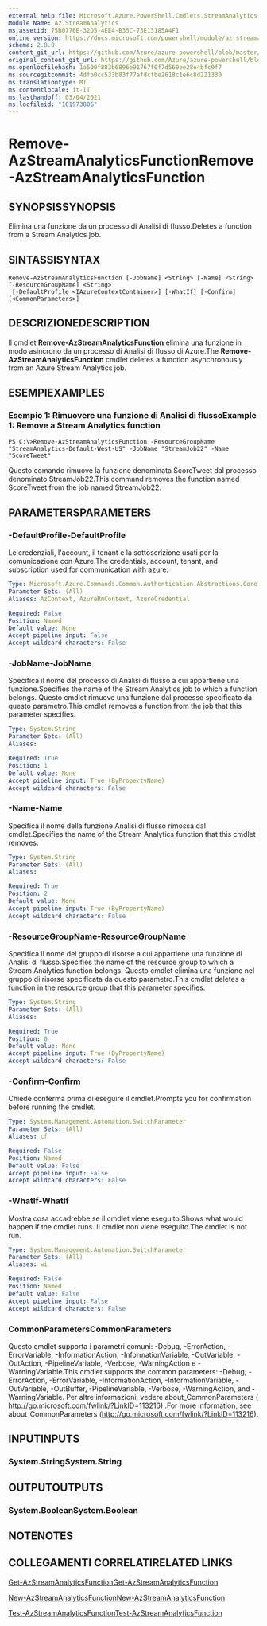 ```yaml
---
external help file: Microsoft.Azure.PowerShell.Cmdlets.StreamAnalytics.dll-Help.xml
Module Name: Az.StreamAnalytics
ms.assetid: 75B0776E-32D5-4EE4-B35C-73E13185A4F1
online version: https://docs.microsoft.com/powershell/module/az.streamanalytics/remove-azstreamanalyticsfunction
schema: 2.0.0
content_git_url: https://github.com/Azure/azure-powershell/blob/master/src/StreamAnalytics/StreamAnalytics/help/Remove-AzStreamAnalyticsFunction.md
original_content_git_url: https://github.com/Azure/azure-powershell/blob/master/src/StreamAnalytics/StreamAnalytics/help/Remove-AzStreamAnalyticsFunction.md
ms.openlocfilehash: 1a500f883b6896e91767f0f7d560ee28e4bfc9f7
ms.sourcegitcommit: 4dfb0cc533b83f77afdcfbe2618c1e6c8d221330
ms.translationtype: MT
ms.contentlocale: it-IT
ms.lasthandoff: 03/04/2021
ms.locfileid: "101973806"
---
```

# <span data-ttu-id="2924e-101">Remove-AzStreamAnalyticsFunction</span><span class="sxs-lookup"><span data-stu-id="2924e-101">Remove-AzStreamAnalyticsFunction</span></span>

## <span data-ttu-id="2924e-102">SYNOPSIS</span><span class="sxs-lookup"><span data-stu-id="2924e-102">SYNOPSIS</span></span>
<span data-ttu-id="2924e-103">Elimina una funzione da un processo di Analisi di flusso.</span><span class="sxs-lookup"><span data-stu-id="2924e-103">Deletes a function from a Stream Analytics job.</span></span>

## <span data-ttu-id="2924e-104">SINTASSI</span><span class="sxs-lookup"><span data-stu-id="2924e-104">SYNTAX</span></span>

```
Remove-AzStreamAnalyticsFunction [-JobName] <String> [-Name] <String> [-ResourceGroupName] <String>
 [-DefaultProfile <IAzureContextContainer>] [-WhatIf] [-Confirm] [<CommonParameters>]
```

## <span data-ttu-id="2924e-105">DESCRIZIONE</span><span class="sxs-lookup"><span data-stu-id="2924e-105">DESCRIPTION</span></span>
<span data-ttu-id="2924e-106">Il cmdlet **Remove-AzStreamAnalyticsFunction** elimina una funzione in modo asincrono da un processo di Analisi di flusso di Azure.</span><span class="sxs-lookup"><span data-stu-id="2924e-106">The **Remove-AzStreamAnalyticsFunction** cmdlet deletes a function asynchronously from an Azure Stream Analytics job.</span></span>

## <span data-ttu-id="2924e-107">ESEMPI</span><span class="sxs-lookup"><span data-stu-id="2924e-107">EXAMPLES</span></span>

### <span data-ttu-id="2924e-108">Esempio 1: Rimuovere una funzione di Analisi di flusso</span><span class="sxs-lookup"><span data-stu-id="2924e-108">Example 1: Remove a Stream Analytics function</span></span>
```
PS C:\>Remove-AzStreamAnalyticsFunction -ResourceGroupName "StreamAnalytics-Default-West-US" -JobName "StreamJob22" -Name "ScoreTweet"
```

<span data-ttu-id="2924e-109">Questo comando rimuove la funzione denominata ScoreTweet dal processo denominato StreamJob22.</span><span class="sxs-lookup"><span data-stu-id="2924e-109">This command removes the function named ScoreTweet from the job named StreamJob22.</span></span>

## <span data-ttu-id="2924e-110">PARAMETERS</span><span class="sxs-lookup"><span data-stu-id="2924e-110">PARAMETERS</span></span>

### <span data-ttu-id="2924e-111">-DefaultProfile</span><span class="sxs-lookup"><span data-stu-id="2924e-111">-DefaultProfile</span></span>
<span data-ttu-id="2924e-112">Le credenziali, l'account, il tenant e la sottoscrizione usati per la comunicazione con Azure.</span><span class="sxs-lookup"><span data-stu-id="2924e-112">The credentials, account, tenant, and subscription used for communication with azure.</span></span>

```yaml
Type: Microsoft.Azure.Commands.Common.Authentication.Abstractions.Core.IAzureContextContainer
Parameter Sets: (All)
Aliases: AzContext, AzureRmContext, AzureCredential

Required: False
Position: Named
Default value: None
Accept pipeline input: False
Accept wildcard characters: False
```

### <span data-ttu-id="2924e-113">-JobName</span><span class="sxs-lookup"><span data-stu-id="2924e-113">-JobName</span></span>
<span data-ttu-id="2924e-114">Specifica il nome del processo di Analisi di flusso a cui appartiene una funzione.</span><span class="sxs-lookup"><span data-stu-id="2924e-114">Specifies the name of the Stream Analytics job to which a function belongs.</span></span>
<span data-ttu-id="2924e-115">Questo cmdlet rimuove una funzione dal processo specificato da questo parametro.</span><span class="sxs-lookup"><span data-stu-id="2924e-115">This cmdlet removes a function from the job that this parameter specifies.</span></span>

```yaml
Type: System.String
Parameter Sets: (All)
Aliases:

Required: True
Position: 1
Default value: None
Accept pipeline input: True (ByPropertyName)
Accept wildcard characters: False
```

### <span data-ttu-id="2924e-116">-Name</span><span class="sxs-lookup"><span data-stu-id="2924e-116">-Name</span></span>
<span data-ttu-id="2924e-117">Specifica il nome della funzione Analisi di flusso rimossa dal cmdlet.</span><span class="sxs-lookup"><span data-stu-id="2924e-117">Specifies the name of the Stream Analytics function that this cmdlet removes.</span></span>

```yaml
Type: System.String
Parameter Sets: (All)
Aliases:

Required: True
Position: 2
Default value: None
Accept pipeline input: True (ByPropertyName)
Accept wildcard characters: False
```

### <span data-ttu-id="2924e-118">-ResourceGroupName</span><span class="sxs-lookup"><span data-stu-id="2924e-118">-ResourceGroupName</span></span>
<span data-ttu-id="2924e-119">Specifica il nome del gruppo di risorse a cui appartiene una funzione di Analisi di flusso.</span><span class="sxs-lookup"><span data-stu-id="2924e-119">Specifies the name of the resource group to which a Stream Analytics function belongs.</span></span>
<span data-ttu-id="2924e-120">Questo cmdlet elimina una funzione nel gruppo di risorse specificata da questo parametro.</span><span class="sxs-lookup"><span data-stu-id="2924e-120">This cmdlet deletes a function in the resource group that this parameter specifies.</span></span>

```yaml
Type: System.String
Parameter Sets: (All)
Aliases:

Required: True
Position: 0
Default value: None
Accept pipeline input: True (ByPropertyName)
Accept wildcard characters: False
```

### <span data-ttu-id="2924e-121">-Confirm</span><span class="sxs-lookup"><span data-stu-id="2924e-121">-Confirm</span></span>
<span data-ttu-id="2924e-122">Chiede conferma prima di eseguire il cmdlet.</span><span class="sxs-lookup"><span data-stu-id="2924e-122">Prompts you for confirmation before running the cmdlet.</span></span>

```yaml
Type: System.Management.Automation.SwitchParameter
Parameter Sets: (All)
Aliases: cf

Required: False
Position: Named
Default value: False
Accept pipeline input: False
Accept wildcard characters: False
```

### <span data-ttu-id="2924e-123">-WhatIf</span><span class="sxs-lookup"><span data-stu-id="2924e-123">-WhatIf</span></span>
<span data-ttu-id="2924e-124">Mostra cosa accadrebbe se il cmdlet viene eseguito.</span><span class="sxs-lookup"><span data-stu-id="2924e-124">Shows what would happen if the cmdlet runs.</span></span>
<span data-ttu-id="2924e-125">Il cmdlet non viene eseguito.</span><span class="sxs-lookup"><span data-stu-id="2924e-125">The cmdlet is not run.</span></span>

```yaml
Type: System.Management.Automation.SwitchParameter
Parameter Sets: (All)
Aliases: wi

Required: False
Position: Named
Default value: False
Accept pipeline input: False
Accept wildcard characters: False
```

### <span data-ttu-id="2924e-126">CommonParameters</span><span class="sxs-lookup"><span data-stu-id="2924e-126">CommonParameters</span></span>
<span data-ttu-id="2924e-127">Questo cmdlet supporta i parametri comuni: -Debug, -ErrorAction, -ErrorVariable, -InformationAction, -InformationVariable, -OutVariable, -OutAction, -PipelineVariable, -Verbose, -WarningAction e -WarningVariable.</span><span class="sxs-lookup"><span data-stu-id="2924e-127">This cmdlet supports the common parameters: -Debug, -ErrorAction, -ErrorVariable, -InformationAction, -InformationVariable, -OutVariable, -OutBuffer, -PipelineVariable, -Verbose, -WarningAction, and -WarningVariable.</span></span> <span data-ttu-id="2924e-128">Per altre informazioni, vedere about_CommonParameters ( http://go.microsoft.com/fwlink/?LinkID=113216) .</span><span class="sxs-lookup"><span data-stu-id="2924e-128">For more information, see about_CommonParameters (http://go.microsoft.com/fwlink/?LinkID=113216).</span></span>

## <span data-ttu-id="2924e-129">INPUT</span><span class="sxs-lookup"><span data-stu-id="2924e-129">INPUTS</span></span>

### <span data-ttu-id="2924e-130">System.String</span><span class="sxs-lookup"><span data-stu-id="2924e-130">System.String</span></span>

## <span data-ttu-id="2924e-131">OUTPUT</span><span class="sxs-lookup"><span data-stu-id="2924e-131">OUTPUTS</span></span>

### <span data-ttu-id="2924e-132">System.Boolean</span><span class="sxs-lookup"><span data-stu-id="2924e-132">System.Boolean</span></span>

## <span data-ttu-id="2924e-133">NOTE</span><span class="sxs-lookup"><span data-stu-id="2924e-133">NOTES</span></span>

## <span data-ttu-id="2924e-134">COLLEGAMENTI CORRELATI</span><span class="sxs-lookup"><span data-stu-id="2924e-134">RELATED LINKS</span></span>

[<span data-ttu-id="2924e-135">Get-AzStreamAnalyticsFunction</span><span class="sxs-lookup"><span data-stu-id="2924e-135">Get-AzStreamAnalyticsFunction</span></span>](./Get-AzStreamAnalyticsFunction.md)

[<span data-ttu-id="2924e-136">New-AzStreamAnalyticsFunction</span><span class="sxs-lookup"><span data-stu-id="2924e-136">New-AzStreamAnalyticsFunction</span></span>](./New-AzStreamAnalyticsFunction.md)

[<span data-ttu-id="2924e-137">Test-AzStreamAnalyticsFunction</span><span class="sxs-lookup"><span data-stu-id="2924e-137">Test-AzStreamAnalyticsFunction</span></span>](./Test-AzStreamAnalyticsFunction.md)


